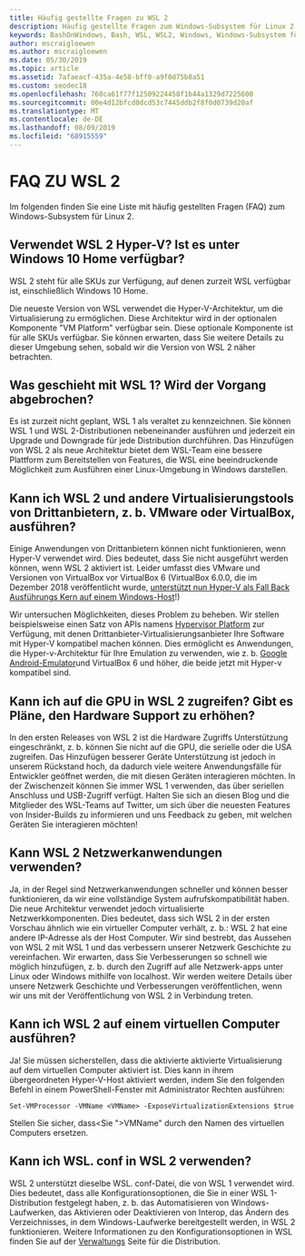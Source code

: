 ```yaml
---
title: Häufig gestellte Fragen zu WSL 2
description: Häufig gestellte Fragen zum Windows-Subsystem für Linux 2
keywords: BashOnWindows, Bash, WSL, WSL2, Windows, Windows-Subsystem für Linux, Windows-Subsystem, Ubuntu, Debian, Suse, Windows 10, Installation, installieren
author: mscraigloewen
ms.author: mscraigloewen
ms.date: 05/30/2019
ms.topic: article
ms.assetid: 7afaeacf-435a-4e58-bff0-a9f0d75b8a51
ms.custom: seodec18
ms.openlocfilehash: 760ca61f77f12509224458f1b44a1329d7225600
ms.sourcegitcommit: 00e4d12bfcd0dcd53c7445ddb2f8f0d0739d20af
ms.translationtype: MT
ms.contentlocale: de-DE
ms.lasthandoff: 08/09/2019
ms.locfileid: "68915559"
---
```

# <a name="wsl-2-faq"></a>FAQ ZU WSL 2

Im folgenden finden Sie eine Liste mit häufig gestellten Fragen (FAQ) zum Windows-Subsystem für Linux 2.

## <a name="does-wsl-2-use-hyper-v-will-it-be-available-on-windows-10-home"></a>Verwendet WSL 2 Hyper-V? Ist es unter Windows 10 Home verfügbar?

WSL 2 steht für alle SKUs zur Verfügung, auf denen zurzeit WSL verfügbar ist, einschließlich Windows 10 Home.

Die neueste Version von WSL verwendet die Hyper-V-Architektur, um die Virtualisierung zu ermöglichen. Diese Architektur wird in der optionalen Komponente "VM Platform" verfügbar sein. Diese optionale Komponente ist für alle SKUs verfügbar. Sie können erwarten, dass Sie weitere Details zu dieser Umgebung sehen, sobald wir die Version von WSL 2 näher betrachten.

## <a name="what-will-happen-to-wsl-1-will-it-be-abandoned"></a>Was geschieht mit WSL 1? Wird der Vorgang abgebrochen?

Es ist zurzeit nicht geplant, WSL 1 als veraltet zu kennzeichnen. Sie können WSL 1 und WSL 2-Distributionen nebeneinander ausführen und jederzeit ein Upgrade und Downgrade für jede Distribution durchführen. Das Hinzufügen von WSL 2 als neue Architektur bietet dem WSL-Team eine bessere Plattform zum Bereitstellen von Features, die WSL eine beeindruckende Möglichkeit zum Ausführen einer Linux-Umgebung in Windows darstellen.

## <a name="will-i-be-able-to-run-wsl-2-and-other-3rd-party-virtualization-tools-such-as-vmware-or-virtualbox"></a>Kann ich WSL 2 und andere Virtualisierungstools von Drittanbietern, z. b. VMware oder VirtualBox, ausführen?

Einige Anwendungen von Drittanbietern können nicht funktionieren, wenn Hyper-V verwendet wird. Dies bedeutet, dass Sie nicht ausgeführt werden können, wenn WSL 2 aktiviert ist. Leider umfasst dies VMware und Versionen von VirtualBox vor VirtualBox 6 (VirtualBox 6.0.0, die im Dezember 2018 veröffentlicht wurde, [unterstützt nun Hyper-V als Fall Back Ausführungs Kern auf einem Windows-Host][1]!)

Wir untersuchen Möglichkeiten, dieses Problem zu beheben. Wir stellen beispielsweise einen Satz von APIs namens [Hypervisor Platform][2] zur Verfügung, mit denen Drittanbieter-Virtualisierungsanbieter Ihre Software mit Hyper-V kompatibel machen können. Dies ermöglicht es Anwendungen, die Hyper-v-Architektur für Ihre Emulation zu verwenden, wie z. b. [Google Android-Emulator][3]und VirtualBox 6 und höher, die beide jetzt mit Hyper-v kompatibel sind.

## <a name="can-i-access-the-gpu-in-wsl-2-are-there-plans-to-increase-hardware-support"></a>Kann ich auf die GPU in WSL 2 zugreifen? Gibt es Pläne, den Hardware Support zu erhöhen?

In den ersten Releases von WSL 2 ist die Hardware Zugriffs Unterstützung eingeschränkt, z. b. können Sie nicht auf die GPU, die serielle oder die USA zugreifen. Das Hinzufügen besserer Geräte Unterstützung ist jedoch in unserem Rückstand hoch, da dadurch viele weitere Anwendungsfälle für Entwickler geöffnet werden, die mit diesen Geräten interagieren möchten. In der Zwischenzeit können Sie immer WSL 1 verwenden, das über seriellen Anschluss und USB-Zugriff verfügt. Halten Sie sich an diesen Blog und die Mitglieder des WSL-Teams auf Twitter, um sich über die neuesten Features von Insider-Builds zu informieren und uns Feedback zu geben, mit welchen Geräten Sie interagieren möchten!

## <a name="will-wsl-2-be-able-to-use-networking-applications"></a>Kann WSL 2 Netzwerkanwendungen verwenden?

Ja, in der Regel sind Netzwerkanwendungen schneller und können besser funktionieren, da wir eine vollständige System aufrufskompatibilität haben. Die neue Architektur verwendet jedoch virtualisierte Netzwerkkomponenten. Dies bedeutet, dass sich WSL 2 in der ersten Vorschau ähnlich wie ein virtueller Computer verhält, z. b.: WSL 2 hat eine andere IP-Adresse als der Host Computer. Wir sind bestrebt, das Aussehen von WSL 2 mit WSL 1 und das verbessern unserer Netzwerk Geschichte zu vereinfachen. Wir erwarten, dass Sie Verbesserungen so schnell wie möglich hinzufügen, z. b. durch den Zugriff auf alle Netzwerk-apps unter Linux oder Windows mithilfe von localhost. Wir werden weitere Details über unsere Netzwerk Geschichte und Verbesserungen veröffentlichen, wenn wir uns mit der Veröffentlichung von WSL 2 in Verbindung treten.

## <a name="can-i-run-wsl-2-in-a-virtual-machine"></a>Kann ich WSL 2 auf einem virtuellen Computer ausführen?

Ja! Sie müssen sicherstellen, dass die aktivierte aktivierte Virtualisierung auf dem virtuellen Computer aktiviert ist. Dies kann in ihrem übergeordneten Hyper-V-Host aktiviert werden, indem Sie den folgenden Befehl in einem PowerShell-Fenster mit Administrator Rechten ausführen:

`Set-VMProcessor -VMName <VMName> -ExposeVirtualizationExtensions $true`

Stellen Sie sicher, dass&lt;Sie "&gt;VMName" durch den Namen des virtuellen Computers ersetzen.

## <a name="can-i-use-wslconf-in-wsl-2"></a>Kann ich WSL. conf in WSL 2 verwenden?

WSL 2 unterstützt dieselbe WSL. conf-Datei, die von WSL 1 verwendet wird. Dies bedeutet, dass alle Konfigurationsoptionen, die Sie in einer WSL 1-Distribution festgelegt haben, z. b. das Automatisieren von Windows-Laufwerken, das Aktivieren oder Deaktivieren von Interop, das Ändern des Verzeichnisses, in dem Windows-Laufwerke bereitgestellt werden, in WSL 2 funktionieren. Weitere Informationen zu den Konfigurationsoptionen in WSL finden Sie auf der [Verwaltungs](./wsl-config.md) Seite für die Distribution. 

 [1]: https://www.virtualbox.org/wiki/Changelog-6.0
 [2]: https://docs.microsoft.com/en-us/virtualization/api/
 [3]: https://devblogs.microsoft.com/visualstudio/hyper-v-android-emulator-support/
